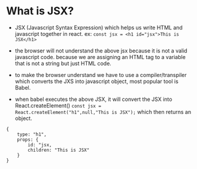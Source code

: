 # What is JSX?

- JSX (Javascript Syntax Expression) which helps us write HTML and javascript together in react.
  ex: `const jsx = <h1 id="jsx">This is JSX</h1>`

- the browser will not understand the above jsx because it is not a valid javascript code. because we are assigning an HTML tag to a variable that is not a string but just HTML code.

- to make the browser understand we have to use a compiler/transpiler which converts the JXS into javascript object, most popular tool is Babel.

- when babel executes the above JSX, it will convert the JSX into React.createElement() `const jsx = React.createElement("h1",null,"This is JSX");` which then returns an object.

```
{
    type: "h1",
    props: {
        id: "jsx,
        children: "This is JSX"
    }
}
```

